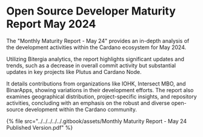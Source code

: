 # Open Source Developer Maturity Report May 2024

The "Monthly Maturity Report - May 24" provides an in-depth analysis of the development activities within the Cardano ecosystem for May 2024.&#x20;

Utilizing Bitergia analytics, the report highlights significant updates and trends, such as a decrease in overall commit activity but substantial updates in key projects like Plutus and Cardano Node.&#x20;

It details contributions from organizations like IOHK, Intersect MBO, and BinarApps, showing variations in their development efforts. The report also examines geographical distribution, project-specific insights, and repository activities, concluding with an emphasis on the robust and diverse open-source development within the Cardano community.

{% file src="../../../../../.gitbook/assets/Monthly Maturity Report - May 24 Published Version.pdf" %}
